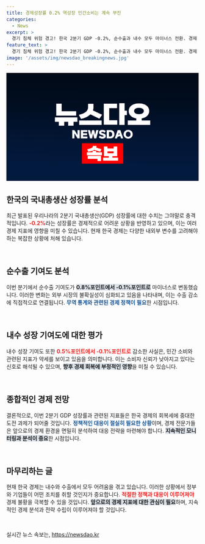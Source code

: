 ```yaml
---
title: 경제성장률 0.2% 역성장 민간소비는 계속 부진
categories:
  - News
excerpt: >
  경기 침체 위험 경고! 한국 2분기 GDP -0.2%, 순수출과 내수 모두 마이너스 전환. 경제 회복은 과연 가능할까?
feature_text: >
  경기 침체 위험 경고! 한국 2분기 GDP -0.2%, 순수출과 내수 모두 마이너스 전환. 경제 회복은 과연 가능할까?
image: '/assets/img/newsdao_breakingnews.jpg'
---
```


<p><img src="/assets/img/newsdao_breakingnews.jpg" alt="bookingtag 속보" /></p>

<h2 data-ke-size="size26">한국의 국내총생산 성장률 분석</h2>

<p data-ke-size="size16">최근 발표된 우리나라의 2분기 국내총생산(GDP) 성장률에 대한 수치는 그야말로 충격적입니다. <b><span style="color: #ee2323;">-0.2%</span></b>라는 성장률은 경제적으로 어려운 상황을 반영하고 있으며, 이는 여러 경제 지표에 영향을 미칠 수 있습니다. 현재 한국 경제는 다양한 내외부 변수를 고려해야 하는 복잡한 상황에 처해 있습니다.</p>

<p data-ke-size="size16">&nbsp;</p>

<h2 data-ke-size="size26">순수출 기여도 분석</h2>

<p data-ke-size="size16">이번 분기에서 순수출 기여도가 <b><span style="background-color: #21538527;">0.8%포인트에서 -0.1%포인트로</span></b> 마이너스로 변동했습니다. 이러한 변화는 외부 시장의 불확실성이 심화되고 있음을 나타내며, 이는 수출 감소에 직접적으로 연결됩니다. <b><span style="color: #1a5490;">무역 통계와 관련된 경제 정책이 필요</span></b>한 시점입니다.</p>

<p data-ke-size="size16">&nbsp;</p>

<h2 data-ke-size="size26">내수 성장 기여도에 대한 평가</h2>

<p data-ke-size="size16">내수 성장 기여도 또한 <b><span style="color: #ee2323;">0.5%포인트에서 -0.1%포인트로</span></b> 감소한 사실은, 민간 소비와 관련된 지표가 약세를 보이고 있음을 의미합니다. 이는 소비자 신뢰가 낮아지고 있다는 신호로 해석될 수 있으며, <b><span style="background-color: #21538527;">향후 경제 회복에 부정적인 영향</span></b>을 미칠 수 있습니다.</p>

<p data-ke-size="size16">&nbsp;</p>

<h2 data-ke-size="size26">종합적인 경제 전망</h2>

<p data-ke-size="size16">결론적으로, 이번 2분기 GDP 성장률과 관련된 지표들은 한국 경제의 회복세에 중대한 도전 과제가 되어줄 것입니다. <b><span style="color: #1a5490;">정책적인 대응이 절실히 필요한 상황</span></b>이며, 경제 전문가들은 앞으로의 경제 환경을 면밀히 분석하여 대응 전략을 마련해야 합니다. <b><span style="background-color: #21538527;">지속적인 모니터링과 분석이 중요</span></b>한 시점입니다.</p>

<p data-ke-size="size16">&nbsp;</p>

<h2 data-ke-size="size26">마무리하는 글</h2>

<p data-ke-size="size16">현재 한국 경제는 내수와 수출에서 모두 어려움을 겪고 있습니다. 이러한 상황에서 정부와 기업들이 어떤 조치를 취할 것인지가 중요합니다. <b><span style="color: #ee2323;">적절한 정책과 대응이 이루어져야</span></b> 경제 불황을 극복할 수 있을 것입니다. <b><span style="background-color: #21538527;">앞으로의 경제 지표에 대한 관심이 필요</span></b>하며, 지속적인 경제 분석과 전략 수립이 이루어져야 할 것입니다.</p>

<p data-ke-size="size16">&nbsp;</p>
실시간 뉴스 속보는, <a href="https://newsdao.kr" rel="dofollow">https://newsdao.kr</a>


